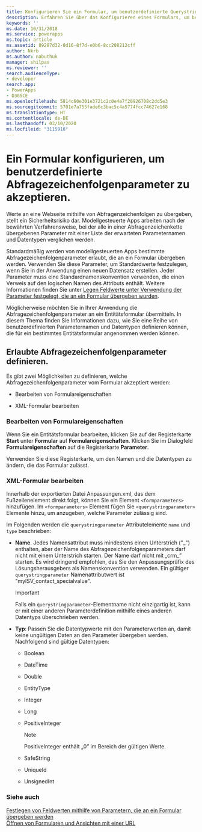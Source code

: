 ```yaml
---
title: Konfigurieren Sie ein Formular, um benutzerdefinierte Querystring-Parameter (modellgesteuerte Apps) zu akzeptieren | Microsoft Docs
description: Erfahren Sie über das Konfigurieren eines Formulars, um benutzerdefinierte Abfragezeichenfolgenparameter zu akzeptieren. Verwenden Sie diese Parameter, um Standardwerte festzulegen, wenn Sie in der Anwendung einen neuen Datensatz erstellen.
keywords: ''
ms.date: 10/31/2018
ms.service: powerapps
ms.topic: article
ms.assetid: 89287d32-0d16-8f7d-e0b6-8cc208212cff
author: Nkrb
ms.author: nabuthuk
manager: shilpas
ms.reviewer: ''
search.audienceType:
- developer
search.app:
- PowerApps
- D365CE
ms.openlocfilehash: 5814c60e301e3721c2c0e4e7f20926708c2dd5e3
ms.sourcegitcommit: 5701e7a755fade6c3bac5c4a5774fcc74627e168
ms.translationtype: HT
ms.contentlocale: de-DE
ms.lasthandoff: 03/10/2020
ms.locfileid: "3115918"
---
```

# <a name="configure-a-form-to-accept-custom-querystring-parameters"></a>Ein Formular konfigurieren, um benutzerdefinierte Abfragezeichenfolgenparameter zu akzeptieren.

<!-- https://docs.microsoft.com/dynamics365/customer-engagement/developer/configure-form-accept-custom-querystring-parameters -->

Werte an eine Webseite mithilfe von Abfragenzeichenfolgen zu übergeben, stellt ein Sicherheitsrisiko dar. Modellgesteuerte Apps arbeiten nach der bewährten Verfahrensweise, bei der alle in einer Abfragenzeichenkette übergebenen Parameter mit einer Liste der erwarteten Parameternamen und Datentypen verglichen werden.  
  
 Standardmäßig werden von modellgesteuerten Apps bestimmte Abfragezeichenfolgenparameter erlaubt, die an ein Formular übergeben werden. Verwenden Sie diese Parameter, um Standardwerte festzulegen, wenn Sie in der Anwendung einen neuen Datensatz erstellen. Jeder Parameter muss eine Standardnamenskonvention verwenden, die einen Verweis auf den logischen Namen des Attributs enthält. Weitere Informationen finden Sie unter [Legen Feldwerte unter Verwendung der Parameter festgelegt, die an ein Formular übergeben wurden](set-field-values-using-parameters-passed-form.md).  
  
 Möglicherweise möchten Sie in Ihrer Anwendung die Abfragezeichenfolgenparameter an ein Entitätsformular übermitteln. In diesem Thema finden Sie Informationen dazu, wie Sie eine Reihe von benutzerdefinierten Parameternamen und Datentypen definieren können, die für ein bestimmtes Entitätsformular angenommen werden können.  
  
## <a name="define-allowed-query-string-parameters"></a>Erlaubte Abfragezeichenfolgenparameter definieren.  
 Es gibt zwei Möglichkeiten zu definieren, welche Abfragezeichenfolgenparameter vom Formular akzeptiert werden:  
  
-   Bearbeiten von Formulareigenschaften  
  
-   XML-Formular bearbeiten  
  
### <a name="edit-form-properties"></a>Bearbeiten von Formulareigenschaften  
 Wenn Sie ein Entitätsformular bearbeiten, klicken Sie auf der Registerkarte **Start** unter **Formular** auf **Formulareigenschaften**. Klicken Sie im Dialogfeld **Formulareigenschaften** auf die Registerkarte **Parameter**.  
  
 Verwenden Sie diese Registerkarte, um den Namen und die Datentypen zu ändern, die das Formular zulässt.  
  
### <a name="edit-formxml"></a>XML-Formular bearbeiten  
 Innerhalb der exportierten Datei Anpassungen.xml, das dem Fußzeilenelement direkt folgt, können Sie ein Element `<formparameters>` hinzufügen. Im `<formparameters>` Element fügen Sie `<querystringparameter>` Elemente hinzu, um anzugeben, welche Parameter zulässig sind.  
  
 Im Folgenden werden die `querystringparameter` Attributelemente `name` und `type` beschrieben:  
  
- **Name**. Jedes Namensattribut muss mindestens einen Unterstrich ("\_") enthalten, aber der Name des Abfragezeichenfolgenparameters darf nicht mit einem Unterstrich starten. Der Name darf nicht mit „crm\_” starten. Es wird dringend empfohlen, das Sie den Anpassungspräfix des Lösungsherausgebers als Namenskonvention verwenden. Ein gültiger `querystringparameter` Namenattributwert ist "myISV_contact_specialvalue".  
  
    > [!IMPORTANT]
    >  Falls ein `querystringparameter`-Elementname nicht einzigartig ist, kann er mit einer anderen Parameterdefinition mithilfe eines anderen Datentyps überschrieben werden.  
  
- **Typ**: Passen Sie die Datentypwerte mit den Parameterwerten an, damit keine ungültigen Daten an den Parameter übergeben werden. Nachfolgend sind gültige Datentypen:  
  
    -   Boolean  
  
    -   DateTime  
  
    -   Double  
  
    -   EntityType  
  
    -   Integer  
  
    -   Long  
  
    -   PositiveInteger  
  
        > [!NOTE]
        >  PositiveInteger enthält „0” im Bereich der gültigen Werte.  
  
    -   SafeString  
  
    -   UniqueId  
  
    -   UnsignedInt  
  
### <a name="see-also"></a>Siehe auch  
 [Festlegen von Feldwerten mithilfe von Parametern, die an ein Formular übergeben werden](set-field-values-using-parameters-passed-form.md)   
 [Öffnen von Formularen und Ansichten mit einer URL](open-forms-views-dialogs-reports-url.md)

